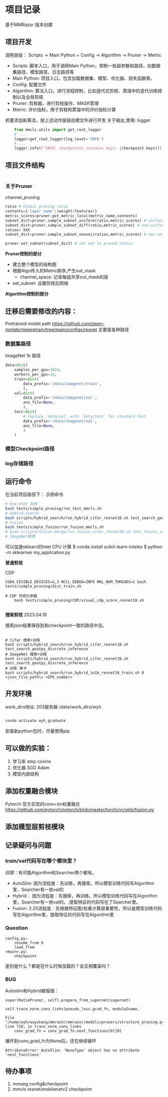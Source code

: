 #  项目记录
基于MMRazor 版本创建
## 项目开发
调用层级：
Scripts -> Main Python + Config -> Algorithm -> Pruner -> Metric

- Scripts: 脚本入口，用于调用Main Python，控制一些超参数和路径，如数据集路径、模型路径、日志路径等
- Main Python: 项目入口，包含加载数据集、模型、优化器、损失函数等，
- Config: 配置文件
- Algorithm: 算法入口，进行流程控制，比如迭代式剪枝、蒸馏中的迭代训练控制以及全局剪枝
- Pruner: 剪枝器，进行剪枝操作、MASK管理
- Metric: 评价指标，用于剪枝和蒸馏中的评价指标计算

若要添加新算法，按上述动作层级创建文件进行开发
关于输出,使用: logger
```python 
    from mmcls.utils import get_root_logger
    # ...
    logger=get_root_logger(log_level='INFO')
    # ...
    logger.info(f'INFO: checkpoints contains keys: {checkpoint.keys()}')

```
## 项目文件结构
``` shell
```
### 关于Pruner

channel_pruning
``` python
ratio # Global pruning ratio
contents={'layer_name':(weight/features)}
metric_scores=pruner.get_metric_local(metric_name,contents)
subnet_dict=pruner.sample_subnet_uniform(ratio,metric_scores) # uniform pruning
subnet_dict=pruner.sample_subnet_diff(ratio,metric_scores) # non-uniform pruning with global comparison
ratios= XXX
subnet_dict=pruner.sample_subnet_nonuni(ratios,metric_scores) # non-uniform pruning with denoted ratio

pruner.set_subnet(subnet_dict) # set net to pruned status
```

**Pruner控制的部分**

- 建立整个模型的结构图
- 根据Algo传入的Metric排序,产生out_mask
  - channel_space: 记录每组共享out_mask的层
- set_subnet: 设置剪枝后网络

**Algorithm控制的部分**

## 迁移后需要修改的内容：

Pretrained model path https://github.com/open-mmlab/mmpretrain/tree/main/configs/resnet
主要是各种路径

### 数据集路径
ImageNet 1k 路径
```python
data=dict(
    samples_per_gpu=1024, 
    workers_per_gpu=16,
    train=dict(
        data_prefix='/data/imagenet/train',
        ),
    val=dict(
        data_prefix='/data/imagenet/val',
        ann_file=None,
        ),
    test=dict(
        # replace `data/val` with `data/test` for standard test
        data_prefix='/data/imagenet/val',
        ann_file=None,
        )
    )
```
### 模型Checkpoint路径

### log存储路径

## 运行命令
在当前项目路径下： 
示例命令  
```bash
# One-shot 剪枝
bash tests/simple_pruning/run_test_mmcls.sh
# Hybrid-search
bash scripts/hybrid_search/run_hybrid_cifar_resnet18.sh test_search_geatpy_discrete_inference
# Fusion
bash tests/simple_fusion/run_fusion_mmcls.sh
# bash scripts/fusion_merge/run_fusion_cifar_resnet18.sh test_fusion_init
# ImageNet推理

```
可以加速sklearn的Intel CPU 计算
        $ conda install scikit-learn-intelex
        $ python -m sklearnex my_application.py

**普通剪枝**

CDP
```shell
CUDA_VISIBLE_DEVICES=2,3 NCCL_DEBUG=INFO MKL_NUM_THREADS=1 bash tests/simple_pruning/dist_train.sh

# CDP 可视化参数
    bash tests/simple_pruning/CDP/visual_cdp_score_resnet18.sh


```

**搜索剪枝**
2023.04.19

搜索json结果保存到和checkpoint一致的路径中去。

```shell

# Cifar 搜索+训练
bash scripts/hybrid_search/run_hybrid_cifar_resnet18.sh test_search_geatpy_discrete_inference
# ImageNet 搜索+训练
bash scripts/hybrid_search/run_hybrid_cifar_resnet18.sh test_search_geatpy_discrete_inference
# 训练 单卡
bash scripts/hybrid_search/run_hybrid_in1k_resnet18_train.sh 0 <json_file_path\> <GPU_number>

```

## 开发环境
work_dirs地址: 203服务器 /data/work_dirs/wyh
``` bash

conda activate wyh_graduate

```
安装新python包时，尽量使用pip

## 可以做的实验：
1. 学习率 step cosine
2. 优化器 SGD Adam
3. 模型内部结构
## 添加权重融合模块
Pytorch 官方实现的conv+bn权重融合
https://github.com/pytorch/pytorch/blob/master/torch/nn/utils/fusion.py
## 添加模型层剪枝模块

## 记录疑问与问题
### train/val代码写在哪个模块里？
*回答*：有可能Algorithm和Searcher两个都有。
- AutoSlim: 因为流程是：先训练，再搜索。所以模型训练代码写Algorithm里，Searcher有一些val的
- Hybrid： 因为流程是：先搜索，再训练。所以模型训练代码写在Algorithm里，Searcher有一些val的。.提取特征的代码写在了Searcher里。
- Fusion: 2.25流程是：先根据特征图/权重计算层重要性，所以是模型训练代码写在Algorithm里，提取特征的代码写在Algorithm里

### Question
``` shell
config.py:
    resume_from 9
    load_from
<main>.py:
    checkpoint
```
差别是什么？都是在什么时候加载的？会互相覆盖吗？
### BUG

Autoslim和Hybrid都报错：

```
super(RatioPruner, self).prepare_from_supernet(supernet)

self.trace_norm_conv_links(pseudo_loss.grad_fn, module2name,

File "/home/wyh/wuyuhang/mmrazor/mmrazor/models/pruners/structure_pruning.py", line 710, in trace_norm_conv_links
    conv_grad_fn = conv_grad_fn.next_functions[0][0]
```
循环到conv_grad_fn为None后，还在继续循环

``` shell
AttributeError: AutoSlim: 'NoneType' object has no attribute 'next_functions'
```
## 待办事项

1. mmseg config&checkpoint
2. mmcls resnet/mobilenetv2 checkpoint